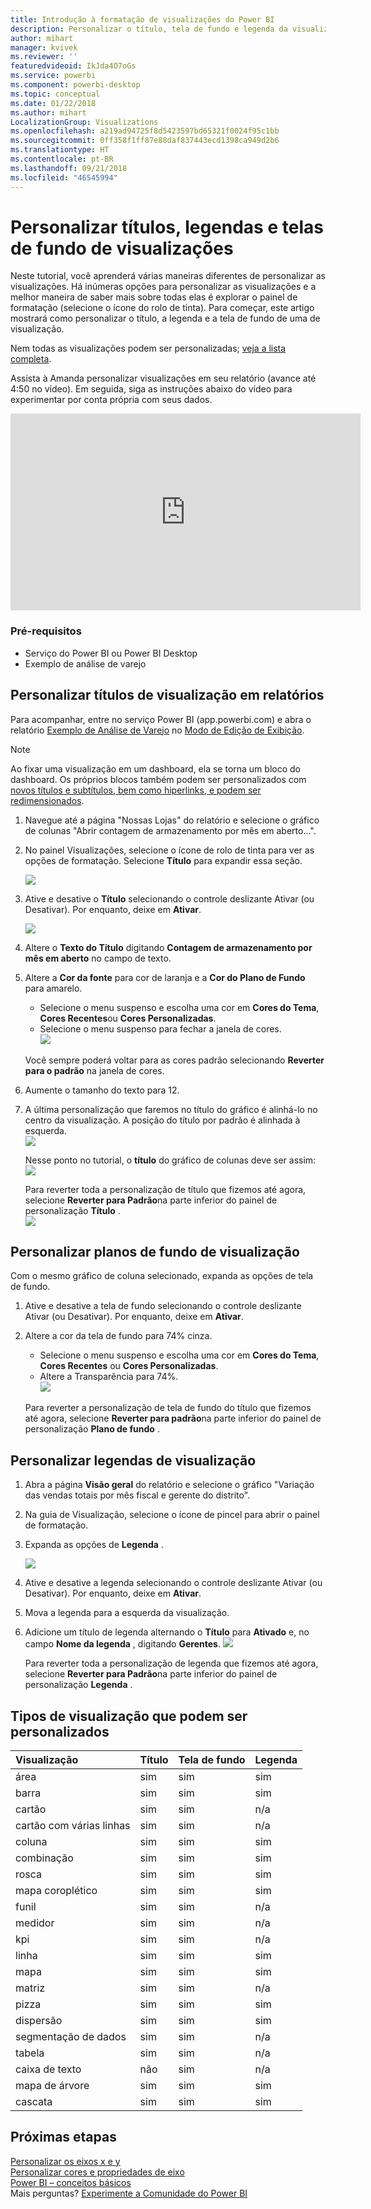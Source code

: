 ```yaml
---
title: Introdução à formatação de visualizações do Power BI
description: Personalizar o título, tela de fundo e legenda da visualização
author: mihart
manager: kvivek
ms.reviewer: ''
featuredvideoid: IkJda4O7oGs
ms.service: powerbi
ms.component: powerbi-desktop
ms.topic: conceptual
ms.date: 01/22/2018
ms.author: mihart
LocalizationGroup: Visualizations
ms.openlocfilehash: a219ad94725f8d5423597bd65321f0024f95c1bb
ms.sourcegitcommit: 0ff358f1ff87e88daf837443ecd1398ca949d2b6
ms.translationtype: HT
ms.contentlocale: pt-BR
ms.lasthandoff: 09/21/2018
ms.locfileid: "46545994"
---
```

# <a name="customize-visualization-titles-legends-and-backgrounds"></a>Personalizar títulos, legendas e telas de fundo de visualizações
Neste tutorial, você aprenderá várias maneiras diferentes de personalizar as visualizações.   Há inúmeras opções para personalizar as visualizações e a melhor maneira de saber mais sobre todas elas é explorar o painel de formatação (selecione o ícone do rolo de tinta).  Para começar, este artigo mostrará como personalizar o título, a legenda e a tela de fundo de uma de visualização.  

Nem todas as visualizações podem ser personalizadas; [veja a lista completa](#list).  

Assista à Amanda personalizar visualizações em seu relatório (avance até 4:50 no vídeo). Em seguida, siga as instruções abaixo do vídeo para experimentar por conta própria com seus dados.

<iframe width="560" height="315" src="https://www.youtube.com/embed/IkJda4O7oGs" frameborder="0" allowfullscreen></iframe>

### <a name="prerequisites"></a>Pré-requisitos
- Serviço do Power BI ou Power BI Desktop
- Exemplo de análise de varejo

## <a name="customize-visualization-titles-in-reports"></a>Personalizar títulos de visualização em relatórios
Para acompanhar, entre no serviço Power BI (app.powerbi.com) e abra o relatório [Exemplo de Análise de Varejo](../sample-datasets.md) no [Modo de Edição de Exibição](../service-interact-with-a-report-in-editing-view.md).

> [!NOTE]
> Ao fixar uma visualização em um dashboard, ela se torna um bloco do dashboard.  Os próprios blocos também podem ser personalizados com [novos títulos e subtítulos, bem como hiperlinks, e podem ser redimensionados](../service-dashboard-edit-tile.md).
> 
> 

1. Navegue até a página "Nossas Lojas" do relatório e selecione o gráfico de colunas "Abrir contagem de armazenamento por mês em aberto...".
2. No painel Visualizações, selecione o ícone de rolo de tinta para ver as opções de formatação.  Selecione **Título** para expandir essa seção.  

   ![](media/power-bi-visualization-customize-title-background-and-legend/power-bi-formatting-menu.png)
3. Ative e desative o  **Título** selecionando o controle deslizante Ativar (ou Desativar). Por enquanto, deixe em **Ativar**.  

   ![](media/power-bi-visualization-customize-title-background-and-legend/onoffslider.png)
4. Altere o **Texto do Título** digitando **Contagem de armazenamento por mês em aberto** no campo de texto.  
5. Altere a **Cor da fonte** para cor de laranja e a **Cor do Plano de Fundo** para amarelo.

   * Selecione o menu suspenso e escolha uma cor em **Cores do Tema**, **Cores Recentes**ou **Cores Personalizadas**.
   * Selecione o menu suspenso para fechar a janela de cores.  
     ![](media/power-bi-visualization-customize-title-background-and-legend/customizecolorpicker.png)

   Você sempre poderá voltar para as cores padrão selecionando **Reverter para o padrão** na janela de cores.
6. Aumente o tamanho do texto para 12.
7. A última personalização que faremos no título do gráfico é alinhá-lo no centro da visualização. A posição do título por padrão é alinhada à esquerda.  
   ![](media/power-bi-visualization-customize-title-background-and-legend/customizealign.png)

    Nesse ponto no tutorial, o **título** do gráfico de colunas deve ser assim:  
    ![](media/power-bi-visualization-customize-title-background-and-legend/tutorialprogress1.png)

    Para reverter toda a personalização de título que fizemos até agora, selecione **Reverter para Padrão**na parte inferior do painel de personalização **Título** .  
    ![](media/power-bi-visualization-customize-title-background-and-legend/revertall.png)

## <a name="customize-visualization-backgrounds"></a>Personalizar planos de fundo de visualização
Com o mesmo gráfico de coluna selecionado, expanda as opções de tela de fundo.

1. Ative e desative a tela de fundo selecionando o controle deslizante Ativar (ou Desativar). Por enquanto, deixe em **Ativar**.
2. Altere a cor da tela de fundo para 74% cinza.

   * Selecione o menu suspenso e escolha uma cor em **Cores do Tema**, **Cores Recentes** ou **Cores Personalizadas**.
   * Altere a Transparência para 74%.   
     ![](media/power-bi-visualization-customize-title-background-and-legend/power-bi-customize-background.png)

   Para reverter a personalização de tela de fundo do título que fizemos até agora, selecione **Reverter para padrão**na parte inferior do painel de personalização **Plano de fundo** .

## <a name="customize-visualization-legends"></a>Personalizar legendas de visualização
1. Abra a página **Visão geral** do relatório e selecione o gráfico "Variação das vendas totais por mês fiscal e gerente do distrito".
2. Na guia de Visualização, selecione o ícone de pincel para abrir o painel de formatação.  
3. Expanda as opções de **Legenda** .

      ![](media/power-bi-visualization-customize-title-background-and-legend/legend.png)
4. Ative e desative a legenda selecionando o controle deslizante Ativar (ou Desativar). Por enquanto, deixe em **Ativar**.
5. Mova a legenda para a esquerda da visualização.    
6. Adicione um título de legenda alternando o **Título** para **Ativado** e, no campo **Nome da legenda** , digitando **Gerentes**.
   ![](media/power-bi-visualization-customize-title-background-and-legend/legend-move.png)

   Para reverter toda a personalização de legenda que fizemos até agora, selecione **Reverter para Padrão**na parte inferior do painel de personalização **Legenda** .

<a name="list"></a>

## <a name="visualization-types-that-can-be-customized"></a>Tipos de visualização que podem ser personalizados

| Visualização | Título | Tela de fundo | Legenda |
|:--- |:--- |:--- |:--- |
| área |sim |sim |sim |
| barra |sim |sim |sim |
| cartão |sim |sim |n/a |
| cartão com várias linhas |sim |sim |n/a |
| coluna |sim |sim |sim |
| combinação |sim |sim |sim |
| rosca |sim |sim |sim |
| mapa coroplético |sim |sim |sim |
| funil |sim |sim |n/a |
| medidor |sim |sim |n/a |
| kpi |sim |sim |n/a |
| linha |sim |sim |sim |
| mapa |sim |sim |sim |
| matriz |sim |sim |n/a |
| pizza |sim |sim |sim |
| dispersão |sim |sim |sim |
| segmentação de dados |sim |sim |n/a |
| tabela |sim |sim |n/a |
| caixa de texto |não |sim |n/a |
| mapa de árvore |sim |sim |sim |
| cascata |sim |sim |sim |

## <a name="next-steps"></a>Próximas etapas
[Personalizar os eixos x e y](power-bi-visualization-customize-x-axis-and-y-axis.md)  
[Personalizar cores e propriedades de eixo](service-getting-started-with-color-formatting-and-axis-properties.md)  
[Power BI – conceitos básicos](../consumer/end-user-basic-concepts.md)  
Mais perguntas? [Experimente a Comunidade do Power BI](http://community.powerbi.com/)

